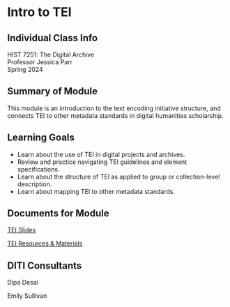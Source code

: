 <h1>Intro to TEI</h1>

<h2>Individual Class Info</h2>

HIST 7251: The Digital Archive <br>
Professor Jessica Parr<br>
Spring 2024<br>


<h2>Summary of Module</h2>

This module is an introduction to the text encoding initiative structure, and connects TEI to other metadata standards in digital humanities scholarship.

<h2>Learning Goals</h2>

+ Learn about the use of TEI in digital projects and archives. 
+ Review and practice navigating TEI guidelines and element specifications. 
+ Learn about the structure of TEI as applied to group or collection-level description.
+ Learn about mapping TEI to other metadata standards.

<h2>Documents for Module</h2>

[TEI Slides](.pdf)

[TEI Resources & Materials](.pdf) 

<h2>DITI Consultants</h2>

Dipa Desai

Emily Sullivan




